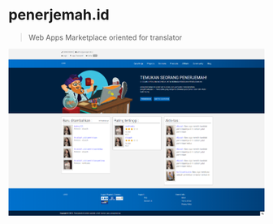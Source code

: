 # penerjemah.id

> Web Apps Marketplace oriented for translator

![Image description](https://raw.githubusercontent.com/Pcpkomputer/penerjemah.id/master/demo.png)